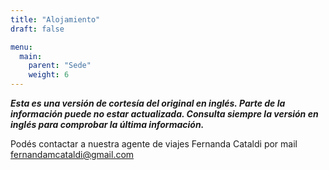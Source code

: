 ```yaml
---
title: "Alojamiento"
draft: false

menu:
  main:
    parent: "Sede"
    weight: 6
---
```


***Esta es una versión de cortesía del original en inglés. Parte de la información puede no estar actualizada. Consulta siempre la versión en inglés para comprobar la última información.***

Podés contactar a nuestra agente de viajes Fernanda Cataldi por mail fernandamcataldi@gmail.com


